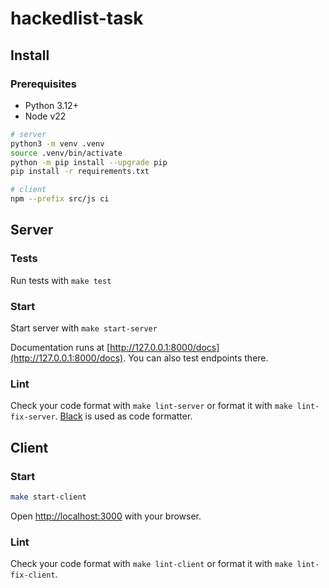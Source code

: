 # hackedlist-task


## Install

### Prerequisites
- Python 3.12+
- Node v22

```bash
# server
python3 -m venv .venv
source .venv/bin/activate
python -m pip install --upgrade pip
pip install -r requirements.txt

# client
npm --prefix src/js ci
```

## Server

### Tests
Run tests with `make test`

### Start
Start server with `make start-server`

Documentation runs at [http://127.0.0.1:8000/docs](http://127.0.0.1:8000/docs). You can also test endpoints there.

### Lint
Check your code format with `make lint-server` or format it with `make lint-fix-server`.
[Black](https://black.readthedocs.io/en/stable/) is used as code formatter.

## Client

### Start
```bash
make start-client
```

Open [http://localhost:3000](http://localhost:3000) with your browser.

### Lint
Check your code format with `make lint-client` or format it with `make lint-fix-client`.
